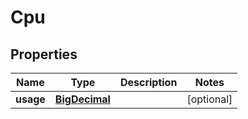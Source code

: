 

# Cpu

## Properties

Name | Type | Description | Notes
------------ | ------------- | ------------- | -------------
**usage** | [**BigDecimal**](BigDecimal.md) |  |  [optional]



